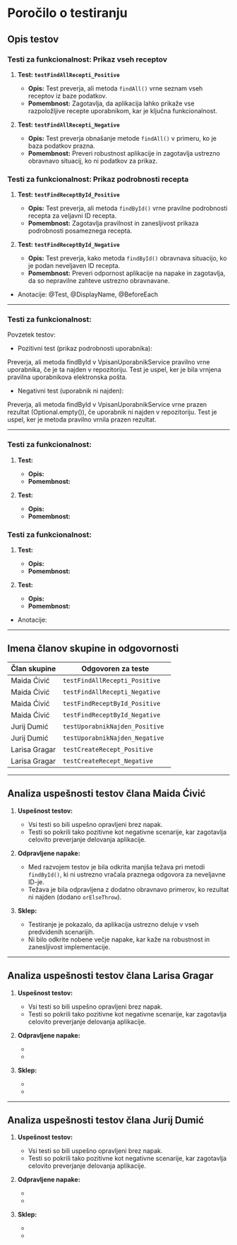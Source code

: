 # Poročilo o testiranju

## Opis testov

### Testi za funkcionalnost: Prikaz vseh receptov

1. **Test: `testFindAllRecepti_Positive`**

    - **Opis:** Test preverja, ali metoda `findAll()` vrne seznam vseh receptov iz baze podatkov.
    - **Pomembnost:** Zagotavlja, da aplikacija lahko prikaže vse razpoložljive recepte uporabnikom, kar je ključna funkcionalnost.

2. **Test: `testFindAllRecepti_Negative`**

    - **Opis:** Test preverja obnašanje metode `findAll()` v primeru, ko je baza podatkov prazna.
    - **Pomembnost:** Preveri robustnost aplikacije in zagotavlja ustrezno obravnavo situacij, ko ni podatkov za prikaz.

### Testi za funkcionalnost: Prikaz podrobnosti recepta

1. **Test: `testFindReceptById_Positive`**

    - **Opis:** Test preverja, ali metoda `findById()` vrne pravilne podrobnosti recepta za veljavni ID recepta.
    - **Pomembnost:** Zagotavlja pravilnost in zanesljivost prikaza podrobnosti posameznega recepta.

2. **Test: `testFindReceptById_Negative`**

    - **Opis:** Test preverja, kako metoda `findById()` obravnava situacijo, ko je podan neveljaven ID recepta.
    - **Pomembnost:** Preveri odpornost aplikacije na napake in zagotavlja, da so nepravilne zahteve ustrezno obravnavane.

* Anotacije: @Test, @DisplayName, @BeforeEach
---

### Testi za funkcionalnost:
Povzetek testov:
* Pozitivni test (prikaz podrobnosti uporabnika):

Preverja, ali metoda findById v VpisanUporabnikService pravilno vrne uporabnika, če je ta najden v repozitoriju. Test je uspel, ker je bila vrnjena pravilna uporabnikova elektronska pošta.


* Negativni test (uporabnik ni najden):

Preverja, ali metoda findById v VpisanUporabnikService vrne prazen rezultat (Optional.empty()), če uporabnik ni najden v repozitoriju. Test je uspel, ker je metoda pravilno vrnila prazen rezultat.

---

### Testi za funkcionalnost:
1. **Test: ` `**

    - **Opis:**
    - **Pomembnost:**

2. **Test: ` `**

    - **Opis:**
    - **Pomembnost:**

### Testi za funkcionalnost:
1. **Test: ` `**

    - **Opis:**
    - **Pomembnost:**

2. **Test: ` `**

    - **Opis:**
    - **Pomembnost:**

* Anotacije:
---

## Imena članov skupine in odgovornosti

| Član skupine  | Odgovoren za teste              |
|---------------|---------------------------------|
| Maida Ćivić   | `testFindAllRecepti_Positive`   |
| Maida Ćivić   | `testFindAllRecepti_Negative`   |
| Maida Ćivić   | `testFindReceptById_Positive`   |
| Maida Ćivić   | `testFindReceptById_Negative`   |
| Jurij Dumić   | `testUporabnikNajden_Positive`  |
| Jurij Dumić   | `testUporabnikNajden_Negative ` |
| Larisa Gragar | `testCreateRecept_Positive`     |
| Larisa Gragar | `testCreateRecept_Negative`     |

---

## Analiza uspešnosti testov člana Maida Ćivić

1. **Uspešnost testov:**

    - Vsi testi so bili uspešno opravljeni brez napak.
    - Testi so pokrili tako pozitivne kot negativne scenarije, kar zagotavlja celovito preverjanje delovanja aplikacije.

2. **Odpravljene napake:**

    - Med razvojem testov je bila odkrita manjša težava pri metodi `findById()`, ki ni ustrezno vračala praznega odgovora za neveljavne ID-je.
    - Težava je bila odpravljena z dodatno obravnavo primerov, ko rezultat ni najden (dodano `orElseThrow`).

3. **Sklep:**

    - Testiranje je pokazalo, da aplikacija ustrezno deluje v vseh predvidenih scenarijih.
    - Ni bilo odkrite nobene večje napake, kar kaže na robustnost in zanesljivost implementacije.

---


## Analiza uspešnosti testov člana Larisa Gragar

1. **Uspešnost testov:**

    - Vsi testi so bili uspešno opravljeni brez napak.
    - Testi so pokrili tako pozitivne kot negativne scenarije, kar zagotavlja celovito preverjanje delovanja aplikacije.

2. **Odpravljene napake:**

    -
    -  

3. **Sklep:**

    -
    -


---




## Analiza uspešnosti testov člana Jurij Dumić

1. **Uspešnost testov:**

    - Vsi testi so bili uspešno opravljeni brez napak.
    - Testi so pokrili tako pozitivne kot negativne scenarije, kar zagotavlja celovito preverjanje delovanja aplikacije.

2. **Odpravljene napake:**

    -
    -

3. **Sklep:**

    -
    -
